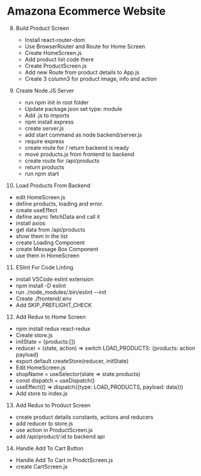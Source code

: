 # Amazona Ecommerce Website

8. Build Product Screen
   - Install react-router-dom
   - Use BrowserRouter and Route for Home Screen
   - Create HomeScreen.js
   - Add product list code there
   - Create ProductScreen.js
   - Add new Route from product details to App.js
   - Create 3 column3 for product image, info and action

9. Create Node.JS Server
   - run npm init in root folder
   - Update package.json set type: module
   - Add .js to imports
   - npm install express
   - create server.js
   - add start command as node backend/server.js
   - require express
   - create route for / return backend is ready
   - move products.js from frontend to backend
   - create route for /api/products
   - return products
   - run npm start

10. Load Products From Backend
   - edit HomeScreen.js
   - define products, loading and error.
   - create useEffect
   - define async fetchData and call it
   - install axios
   - get data from /api/products
   - show them in the list
   - create Loading Component
   - create Message Box Component
   - use them in HomeScreen

11. ESlint For Code Linting
   - install VSCode eslint extension
   - npm install -D eslint
   - run ./node_modules/.bin/eslint --init
   - Create ./frontend/.env
   - Add SKIP_PREFLIGHT_CHECK     

12. Add Redux to Home Screen
   - npm install redux react-redux
   - Create store.js
   - initState = {products:[]}
   - reducer = (state, action) => switch LOAD_PRODUCTS: {products: action payload}   
   - export default createStore(reducer, initState)
   - Edit HomeScreen.js
   - shopName = useSelector(state => state.products)
   - const dispatch = useDispatch()
   - useEffect(() => dispatch({type: LOAD_PRODUCTS, payload: data}))
   - Add store to index.js     

13. Add Redux to Product Screen
   - create product details constants, actions and reducers
   - add reducer to store.js
   - use action in ProductScreen.js
   - add /api/product/:id to backend api   

14. Handle Add To Cart Button
   - Handle Add To Cart in ProdctScreen.js
   - create CartScreen.js
                         